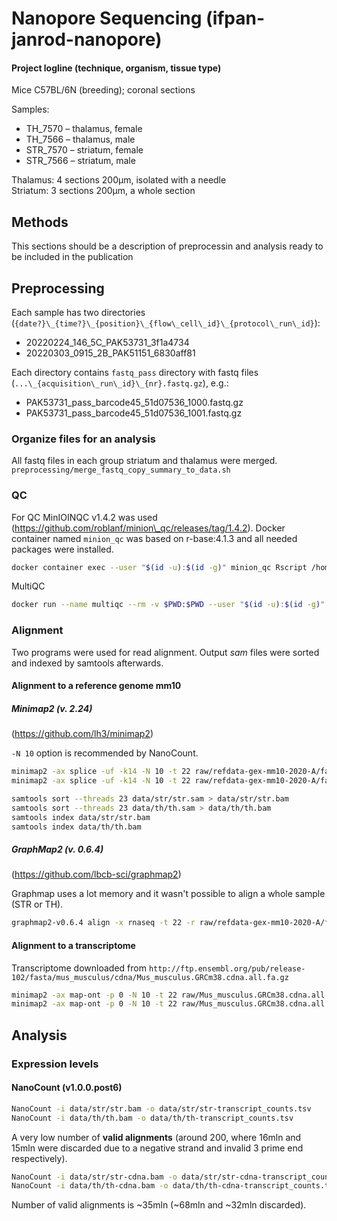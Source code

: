 # Nanopore Sequencing (ifpan-janrod-nanopore)

#### Project logline (technique, organism, tissue type)
Mice C57BL/6N (breeding); coronal sections

Samples:
- TH\_7570 – thalamus, female
- TH\_7566 – thalamus, male
- STR\_7570 – striatum, female
- STR\_7566 – striatum, male

Thalamus: 4 sections 200μm, isolated with a needle  
Striatum: 3 sections 200μm, a whole section


## Methods
This sections should be a description of preprocessin and analysis ready to be included in the publication


## Preprocessing
Each sample has two directories (`{date?}\_{time?}\_{position}\_{flow\_cell\_id}\_{protocol\_run\_id}`):
- 20220224\_146\_5C\_PAK53731\_3f1a4734
- 20220303\_0915\_2B\_PAK51151\_6830aff81

Each directory contains `fastq_pass` directory with fastq files (`...\_{acquisition\_run\_id}\_{nr}.fastq.gz`), e.g.:
- PAK53731\_pass\_barcode45\_51d07536\_1000.fastq.gz
- PAK53731\_pass\_barcode45\_51d07536\_1001.fastq.gz

### Organize files for an analysis
All fastq files in each group striatum and thalamus were merged.
`preprocessing/merge_fastq_copy_summary_to_data.sh`

### QC
For QC MinIOINQC v1.4.2 was used (https://github.com/roblanf/minion\_qc/releases/tag/1.4.2).
Docker container named `minion_qc` was based on r-base:4.1.3 and all needed packages were installed.
```bash
docker container exec --user "$(id -u):$(id -g)" minion_qc Rscript /home/ippas/ifpan-janrod-nanopore/preprocessing/MinIONQC-v1.4.2.R -p 8 -i /home/ippas/ifpan-janrod-nanopore/data/ -o /home/ippas/ifpan-janrod-nanopore/results/minion_qc/
```

MultiQC
```bash
docker run --name multiqc --rm -v $PWD:$PWD --user "$(id -u):$(id -g)" ewels/multiqc /home/ippas/ifpan-janrod-nanopore/results/minion_qc/ -o /home/ippas/ifpan-janrod-nanopore/results/minion_qc/
```

### Alignment
Two programs were used for read alignment. Output _sam_ files were sorted and indexed by samtools afterwards.

#### Alignment to a reference genome mm10

##### Minimap2 (v. 2.24)
(https://github.com/lh3/minimap2)

`-N 10` option is recommended by NanoCount.

```bash
minimap2 -ax splice -uf -k14 -N 10 -t 22 raw/refdata-gex-mm10-2020-A/fasta/genome.fa data/str/str.fastq.gz > data/str/str.sam
minimap2 -ax splice -uf -k14 -N 10 -t 22 raw/refdata-gex-mm10-2020-A/fasta/genome.fa data/th/th.fastq.gz > data/th/th.sam

samtools sort --threads 23 data/str/str.sam > data/str/str.bam
samtools sort --threads 23 data/th/th.sam > data/th/th.bam
samtools index data/str/str.bam
samtools index data/th/th.bam
```

##### GraphMap2 (v. 0.6.4)
(https://github.com/lbcb-sci/graphmap2)

Graphmap uses a lot memory and it wasn't possible to align a whole sample (STR or TH).
```bash
graphmap2-v0.6.4 align -x rnaseq -t 22 -r raw/refdata-gex-mm10-2020-A/fasta/genome.fa -d data/str/str-66-02.fastq.gz -o data/str/str-66-02.sam
```

#### Alignment to a transcriptome
Transcriptome downloaded from `http://ftp.ensembl.org/pub/release-102/fasta/mus_musculus/cdna/Mus_musculus.GRCm38.cdna.all.fa.gz`

```bash
minimap2 -ax map-ont -p 0 -N 10 -t 22 raw/Mus_musculus.GRCm38.cdna.all.fa.gz data/str/str.fastq.gz > data/str/str-cdna.sam
minimap2 -ax map-ont -p 0 -N 10 -t 22 raw/Mus_musculus.GRCm38.cdna.all.fa.gz data/th/th.fastq.gz > data/th/th-cdna.sam
```

## Analysis

### Expression levels

#### NanoCount (v1.0.0.post6)

```bash
NanoCount -i data/str/str.bam -o data/str/str-transcript_counts.tsv
NanoCount -i data/th/th.bam -o data/th/th-transcript_counts.tsv
```
A very low number of **valid alignments** (around 200, where 16mln and 15mln were discarded due to a negative strand and invalid 3 prime end respectively).

```bash
NanoCount -i data/str/str-cdna.bam -o data/str/str-cdna-transcript_counts.tsv
NanoCount -i data/th/th-cdna.bam -o data/th/th-cdna-transcript_counts.tsv
```
Number of valid alignments is ~35mln (~68mln and ~32mln discarded).
